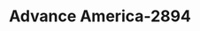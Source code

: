 ---
f_zip-code: 89701
f_state-code: NV
title: Advance America-2894
f_phone: 775-841-6330
f_city-only: Carson City
f_address: 3331 Ushighway 50 East Carson City
f_location-unique-id: '2894'
slug: advance-america-2894
updated-on: '2024-05-30T13:46:58.046Z'
created-on: '2024-05-30T13:36:59.803Z'
published-on: '2024-05-30T13:54:32.469Z'
f_city-state: cms/city/carson-city-nv.md
f_company: cms/company/advance-america.md
f_state: cms/state/nevada.md
layout: '[payday-loan].html'
tags: payday-loan
---
